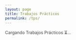 ```yaml
---
layout: page
title: Trabajos Prácticos
permalink: /tps/
---
```


<div class="tps-page">
  <!-- {% include tp-guidelines.md %} -->

  <div id="tps-status" class="small text-dim" style="margin:1rem 0;opacity:.8">
    Cargando Trabajos Prácticos &#x23F3;…
  </div>
  <div id="tps-list" class="tps-list"></div>
</div>

<script>
  // Config centralizada: un SOLO archivo en Drive con TPs + Guías
  // y el mismo Apps Script (Web App) que ya usás.
  window.LIST_CONFIG = {
    APP_URL:  'https://script.google.com/macros/s/AKfycbyj-wGGjtdzh_41BjqJJLAGYH7IDPrEhIUGGBQh59IY0YBCO1jGukCa9_KORALgr2mpbg/exec',
    FILE_ID:  '1uWoOFG4sKfvmX_RxcK8z0Mhrwn9rpmba',  // JSON con TPs + Guías
    FILE_TYPE:'json',
    KIND:     'tp'
  };
</script>

<link rel="stylesheet" href="{{ '/assets/css/tps.css' | relative_url }}">
<script src="{{ '/assets/js/tps.js' | relative_url }}" defer></script>
